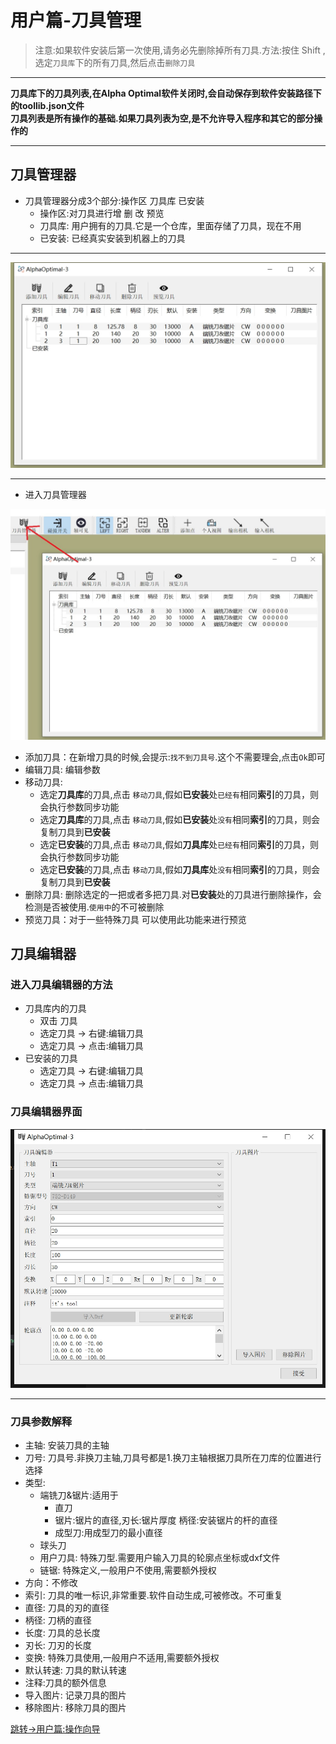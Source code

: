 # 用户篇-刀具管理

>注意:如果软件安装后第一次使用,请务必先删除掉所有刀具.方法:按住 Shift ,选定`刀具库`下的所有刀具,然后点击`删除刀具`  

---

**刀具库下的刀具列表,在Alpha Optimal软件关闭时,会自动保存到软件安装路径下的toollib.json文件**   
**刀具列表是所有操作的基础.如果刀具列表为空,是不允许导入程序和其它的部分操作的**  

---
## 刀具管理器

- 刀具管理器分成3个部分:操作区 刀具库 已安装  
    - 操作区:对刀具进行增 删 改 预览    
    - 刀具库: 用户拥有的刀具.它是一个仓库，里面存储了刀具，现在不用
    - 已安装: 已经真实安装到机器上的刀具    

---

![刀具管理器](../image/machine/toolManager/刀具管理器界面.png)


---

- 进入刀具管理器  

![进入刀具管理器](../image/machine/toolManager/进入刀具管理器.png)



- 添加刀具：在新增刀具的时候,会提示:`找不到刀具号`.这个不需要理会,点击`Ok`即可
- 编辑刀具: 编辑参数
- 移动刀具: 
    -  选定**刀具库**的刀具,点击 `移动刀具`,假如**已安装**处`已经有`相同**索引**的刀具，则会执行参数同步功能
    -  选定**刀具库**的刀具,点击 `移动刀具`,假如**已安装**处`没有`相同**索引**的刀具，则会复制刀具到**已安装**
    -  选定**已安装**的刀具,点击 `移动刀具`,假如**刀具库**处`已经有`相同**索引**的刀具，则会执行参数同步功能
    -  选定**已安装**的刀具,点击 `移动刀具`,假如**刀具库**处`没有`相同**索引**的刀具，则会复制刀具到**已安装**
- 删除刀具: 删除选定的一把或者多把刀具.对**已安装**处的刀具进行删除操作，会检测是否被使用.`使用中`的不可被删除
- 预览刀具：对于一些特殊刀具 可以使用此功能来进行预览

## 刀具编辑器

### 进入刀具编辑器的方法  
- 刀具库内的刀具    
    - 双击 刀具
    - 选定刀具 -> 右键:编辑刀具
    - 选定刀具 -> 点击:编辑刀具
- 已安装的刀具
    - 选定刀具 -> 右键:编辑刀具
    - 选定刀具 -> 点击:编辑刀具

### 刀具编辑器界面
![刀具编辑器](../image/machine/toolManager/刀具编辑器界面.png)

---
### 刀具参数解释
- 主轴: 安装刀具的主轴
- 刀号: 刀具号.非换刀主轴,刀具号都是1.换刀主轴根据刀具所在刀库的位置进行选择
- 类型: 
    - 端铣刀&锯片:适用于    
        -  直刀 
        -  锯片:锯片的直径,刃长:锯片厚度 柄径:安装锯片的杆的直径
        -  成型刀:用成型刀的最小直径
    - 球头刀
    - 用户刀具: 特殊刀型.需要用户输入刀具的轮廓点坐标或dxf文件
    - 链锯: 特殊定义,一般用户不使用,需要额外授权
- 方向：不修改
- 索引: 刀具的唯一标识,非常重要.软件自动生成,可被修改。不可重复
- 直径: 刀具的刃的直径
- 柄径: 刀柄的直径
- 长度: 刀具的总长度
- 刃长: 刀刃的长度
- 变换: 特殊刀具使用,一般用户不适用,需要额外授权
- 默认转速: 刀具的默认转速
- 注释:刀具的额外信息
- 导入图片: 记录刀具的图片
- 移除图片: 移除刀具的图片



[跳转->用户篇:操作向导](./User_Operation_Guide.md)
